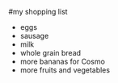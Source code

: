 #my shopping list
- eggs
- sausage
- milk
- whole grain bread 
- more bananas for Cosmo 
- more fruits and vegetables
